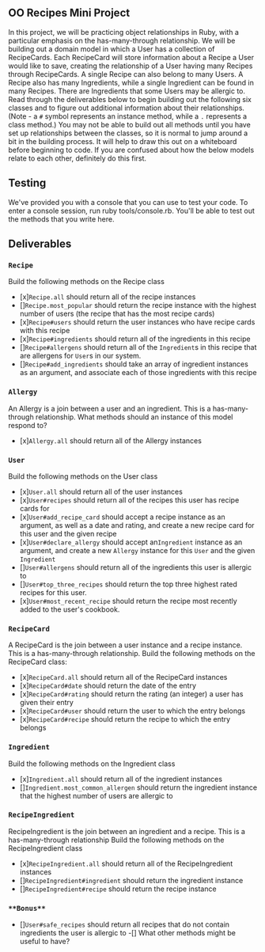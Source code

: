 ## OO Recipes Mini Project

In this project, we will be practicing object relationships in Ruby, with a particular emphasis on the has-many-through relationship.  We will be building out a domain model in which a User has a collection of RecipeCards. Each RecipeCard will store information about a Recipe a User would like to save, creating the relationship of a User having many Recipes through RecipeCards. A single Recipe can also belong to many Users.  A Recipe also has many Ingredients, while a single Ingredient can be found in many Recipes.  There are Ingredients that some Users may be allergic to.  Read through the deliverables below to begin building out the following six classes and to figure out additional information about their relationships.  (Note - a `#` symbol represents an instance method, while a `.` represents a class method.)  You may not be able to build out all methods until you have set up relationships between the classes, so it is normal to jump around a bit in the building process. It will help to draw this out on a whiteboard before beginning to code. If you are confused about how the below models relate to each other, definitely do this first.

## Testing

We've provided you with a console that you can use to test your code. To enter a console session, run ruby tools/console.rb. You'll be able to test out the methods that you write here.

## Deliverables

### `Recipe`
Build the following methods on the Recipe class

- [x]`Recipe.all`
should return all of the recipe instances
- []`Recipe.most_popular`
should return the recipe instance with the highest number of users (the recipe that has the most recipe cards)
- [x]`Recipe#users`
should return the user instances who have recipe cards with this recipe
- [x]`Recipe#ingredients`
should return all of the ingredients in this recipe
- []`Recipe#allergens`
should return all of the `Ingredient`s in this recipe that are allergens for `User`s in our system.
- []`Recipe#add_ingredients`
should take an array of ingredient instances as an argument, and associate each of those ingredients with this recipe

### `Allergy`
An Allergy is a join between a user and an ingredient.  This is a has-many-through relationship.  What methods should an instance of this model respond to?

- [x]`Allergy.all`
should return all of the Allergy instances

### `User`
Build the following methods on the User class

- [x]`User.all`
should return all of the user instances
- [x]`User#recipes`
should return all of the recipes this user has recipe cards for
- [x]`User#add_recipe_card`
should accept a recipe instance as an argument, as well as a date and rating, and create a new recipe card for this user and the given recipe
- [x]`User#declare_allergy`
should accept an`Ingredient` instance as an argument, and create a new `Allergy` instance for this `User` and the given `Ingredient`
- []`User#allergens`
should return all of the ingredients this user is allergic to
- []`User#top_three_recipes`
should return the top three highest rated recipes for this user.
- [x]`User#most_recent_recipe`
should return the recipe most recently added to the user's cookbook.

### `RecipeCard`
A RecipeCard is the join between a user instance and a recipe instance.  This is a has-many-through relationship.
Build the following methods on the RecipeCard class:  

- [x]`RecipeCard.all`
should return all of the RecipeCard instances
- [x]`RecipeCard#date`
should return the date of the entry
- [x]`RecipeCard#rating`
should return the rating (an integer) a user has given their entry
- [x]`RecipeCard#user`
should return the user to which the entry belongs
- [x]`RecipeCard#recipe`
should return the recipe to which the entry belongs

### `Ingredient`
Build the following methods on the Ingredient class

- [x]`Ingredient.all`
should return all of the ingredient instances
- []`Ingredient.most_common_allergen`
should return the ingredient instance that the highest number of users are allergic to


### `RecipeIngredient`
RecipeIngredient is the join between an ingredient and a recipe.  This is a has-many-through relationship
Build the following methods on the RecipeIngredient class

- [x]`RecipeIngredient.all`
should return all of the RecipeIngredient instances
- []`RecipeIngredient#ingredient`
should return the ingredient instance
- []`RecipeIngredient#recipe`
should return the recipe instance

### `**Bonus**`
- []`User#safe_recipes`
should return all recipes that do not contain ingredients the user is allergic to
-[] What other methods might be useful to have?
